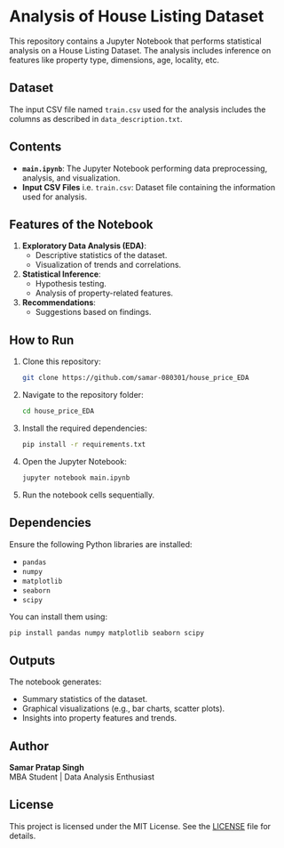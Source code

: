 
# Analysis of House Listing Dataset

This repository contains a Jupyter Notebook that performs statistical analysis on a House Listing Dataset. The analysis includes inference on features like property type, dimensions, age, locality, etc.

## Dataset

The input CSV file named `train.csv` used for the analysis includes the columns as described in `data_description.txt`.

## Contents

- **`main.ipynb`**: The Jupyter Notebook performing data preprocessing, analysis, and visualization.
- **Input CSV Files** i.e. `train.csv`: Dataset file containing the information used for analysis.

## Features of the Notebook

1. **Exploratory Data Analysis (EDA)**:
   - Descriptive statistics of the dataset.
   - Visualization of trends and correlations.
2. **Statistical Inference**:
   - Hypothesis testing.
   - Analysis of property-related features.
3. **Recommendations**:
   - Suggestions based on findings.

## How to Run

1. Clone this repository:
   ```bash
   git clone https://github.com/samar-080301/house_price_EDA
   ```
2. Navigate to the repository folder:
   ```bash
   cd house_price_EDA
   ```
3. Install the required dependencies:
   ```bash
   pip install -r requirements.txt
   ```
4. Open the Jupyter Notebook:
   ```bash
   jupyter notebook main.ipynb
   ```
5. Run the notebook cells sequentially.

## Dependencies

Ensure the following Python libraries are installed:

- `pandas`
- `numpy`
- `matplotlib`
- `seaborn`
- `scipy`

You can install them using:
```bash
pip install pandas numpy matplotlib seaborn scipy
```

## Outputs

The notebook generates:
- Summary statistics of the dataset.
- Graphical visualizations (e.g., bar charts, scatter plots).
- Insights into property features and trends.

## Author

**Samar Pratap Singh**  
MBA Student | Data Analysis Enthusiast  

## License

This project is licensed under the MIT License. See the [LICENSE](LICENSE) file for details.
